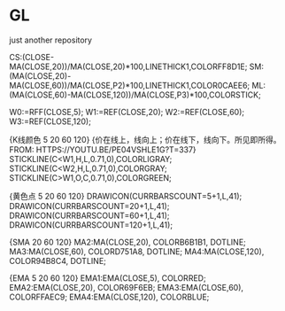 # GL
just another repository

CS:(CLOSE-MA(CLOSE,20))/MA(CLOSE,20)*100,LINETHICK1,COLORFF8D1E;
SM:(MA(CLOSE,20)-MA(CLOSE,60))/MA(CLOSE,P2)*100,LINETHICK1,COLOR0CAEE6;
ML:(MA(CLOSE,60)-MA(CLOSE,120))/MA(CLOSE,P3)*100,COLORSTICK;

W0:=RFF(CLOSE,5);
W1:=REF(CLOSE,20);
W2:=REF(CLOSE,60);
W3:=REF(CLOSE,120);

{K线颜色 5 20 60 120}
{价在线上，线向上；价在线下，线向下。所见即所得。FROM: HTTPS://YOUTU.BE/PE04VSHLE1G?T=337}
STICKLINE(C<W1,H,L,0.71,0),COLORLIGRAY;
STICKLINE(C<W2,H,L,0.71,0),COLORGRAY;
STICKLINE(C>W1,O,C,0.71,0),COLORGREEN;

{黄色点 5 20 60 120}
DRAWICON(CURRBARSCOUNT=5+1,L,41);
DRAWICON(CURRBARSCOUNT=20+1,L,41);
DRAWICON(CURRBARSCOUNT=60+1,L,41);
DRAWICON(CURRBARSCOUNT=120+1,L,41);

{SMA 20 60 120}
MA2:MA(CLOSE,20), COLORB6B1B1, DOTLINE;
MA3:MA(CLOSE,60), COLORD751A8, DOTLINE;
MA4:MA(CLOSE,120), COLOR94B8C4, DOTLINE;

{EMA 5 20 60 120}
EMA1:EMA(CLOSE,5), COLORRED;
EMA2:EMA(CLOSE,20), COLOR69F6EB;
EMA3:EMA(CLOSE,60), COLORFFAEC9;
EMA4:EMA(CLOSE,120), COLORBLUE;
